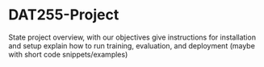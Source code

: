 # DAT255-Project

State project overview, with our objectives
give instructions for installation and setup
explain how to run training, evaluation, and deployment (maybe with short code snippets/examples)